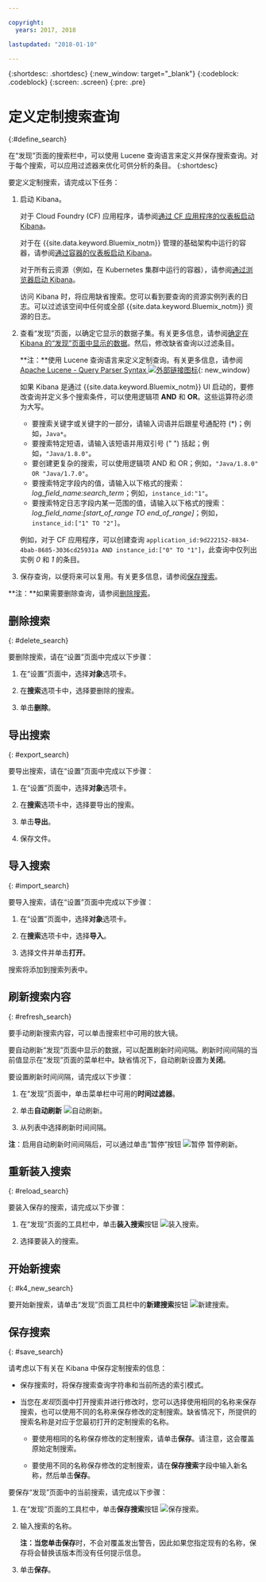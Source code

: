 ```yaml
---

copyright:
  years: 2017, 2018

lastupdated: "2018-01-10"

---
```




{:shortdesc: .shortdesc}
{:new_window: target="_blank"}
{:codeblock: .codeblock}
{:screen: .screen}
{:pre: .pre}

# 定义定制搜索查询
{:#define_search}

在“发现”页面的搜索栏中，可以使用 Lucene 查询语言来定义并保存搜索查询。对于每个搜索，可以应用过滤器来优化可供分析的条目。
{:shortdesc}

要定义定制搜索，请完成以下任务：

1. 启动 Kibana。

    对于 Cloud Foundry (CF) 应用程序，请参阅[通过 CF 应用程序的仪表板启动 Kibana](/docs/services/CloudLogAnalysis/kibana/launch.html#launch_Kibana_from_cf_app)。

	对于在 {{site.data.keyword.Bluemix_notm}} 管理的基础架构中运行的容器，请参阅[通过容器的仪表板启动 Kibana](/docs/services/CloudLogAnalysis/kibana/launch.html#launch_Kibana_for_containers)。
    
    对于所有云资源（例如，在 Kubernetes 集群中运行的容器），请参阅[通过浏览器启动 Kibana](/docs/services/CloudLogAnalysis/kibana/launch.html#launch_Kibana_from_browser)。 
	
	访问 Kibana 时，将应用缺省搜索。您可以看到要查询的资源实例列表的日志。可以过滤该空间中任何或全部 {{site.data.keyword.Bluemix_notm}} 资源的日志。

2. 查看“发现”页面，以确定它显示的数据子集。有关更多信息，请参阅[确定在 Kibana 的“发现”页面中显示的数据](/docs/services/CloudLogAnalysis/kibana/analize_logs_interactively.html#identify_data)。然后，修改缺省查询以过滤条目。

    **注：**使用 Lucene 查询语言来定义定制查询。有关更多信息，请参阅 [Apache Lucene - Query Parser Syntax ![外部链接图标](../../../icons/launch-glyph.svg "外部链接图标")](https://lucene.apache.org/core/2_9_4/queryparsersyntax.html){: new_window}
    
    如果 Kibana 是通过 {{site.data.keyword.Bluemix_notm}} UI 启动的，要修改查询并定义多个搜索条件，可以使用逻辑项 **AND** 和 **OR**。这些运算符必须为大写。    
    
    * 要搜索关键字或关键字的一部分，请输入词语并后跟星号通配符 (*)；例如，`Java*`。 
    * 要搜索特定短语，请输入该短语并用双引号 (" ") 括起；例如，`"Java/1.8.0"`。
    * 要创建更复杂的搜索，可以使用逻辑项 AND 和 OR；例如，`"Java/1.8.0" OR "Java/1.7.0"`。
    * 要搜索特定字段内的值，请输入以下格式的搜索：*log_field_name:search_term*；例如，`instance_id:"1"`。
    * 要搜索特定日志字段内某一范围的值，请输入以下格式的搜索：*log_field_name:[start_of_range TO end_of_range]*；例如，`instance_id:["1" TO "2"]`。

     例如，对于 CF 应用程序，可以创建查询 `application_id:9d222152-8834-4bab-8685-3036cd25931a AND instance_id:["0" TO "1"]`，此查询中仅列出实例 *0* 和 *1* 的条目。 

3. 保存查询，以便将来可以复用。有关更多信息，请参阅[保存搜索](/docs/services/CloudLogAnalysis/kibana/define_search.html#save_search)。 

**注：**如果需要删除查询，请参阅[删除搜索](/docs/services/CloudLogAnalysis/kibana/define_search.html#delete_search)。



## 删除搜索
{: #delete_search}

要删除搜索，请在“设置”页面中完成以下步骤：

1. 在“设置”页面中，选择**对象**选项卡。

2. 在**搜索**选项卡中，选择要删除的搜索。

3. 单击**删除**。


## 导出搜索
{: #export_search}

要导出搜索，请在“设置”页面中完成以下步骤：

1. 在“设置”页面中，选择**对象**选项卡。

2. 在**搜索**选项卡中，选择要导出的搜索。

3. 单击**导出**。

4. 保存文件。

 
## 导入搜索
{: #import_search}

要导入搜索，请在“设置”页面中完成以下步骤：

1. 在“设置”页面中，选择**对象**选项卡。

2. 在**搜索**选项卡中，选择**导入**。

3. 选择文件并单击**打开**。

搜索将添加到搜索列表中。

## 刷新搜索内容
{: #refresh_search}

要手动刷新搜索内容，可以单击搜索栏中可用的放大镜。 

要自动刷新“发现”页面中显示的数据，可以配置刷新时间间隔。刷新时间间隔的当前值显示在“发现”页面的菜单栏中。缺省情况下，自动刷新设置为**关闭**。

要设置刷新时间间隔，请完成以下步骤：

1. 在“发现”页面中，单击菜单栏中可用的**时间过滤器**。

2. 单击**自动刷新** ![自动刷新](images/auto_refresh_icon.jpg "自动刷新")。

3. 从列表中选择刷新时间间隔。 

**注**：启用自动刷新时间间隔后，可以通过单击“暂停”按钮 ![暂停](images/auto_refresh_pause_icon.jpg "暂停") 暂停刷新。


## 重新装入搜索
{: #reload_search}

要装入保存的搜索，请完成以下步骤：

1. 在“发现”页面的工具栏中，单击**装入搜索**按钮 ![装入搜索](images/load_icon.jpg "装入搜索")。

2. 选择要装入的搜索。 

## 开始新搜索
{: #k4_new_search}

要开始新搜索，请单击“发现”页面工具栏中的**新建搜索**按钮 ![新建搜索](images/new_search_icon.jpg "新建搜索")。

## 保存搜索 
{: #save_search}

请考虑以下有关在 Kibana 中保存定制搜索的信息：

* 保存搜索时，将保存搜索查询字符串和当前所选的索引模式。
* 当您在*发现*页面中打开搜索并进行修改时，您可以选择使用相同的名称来保存搜索，也可以使用不同的名称来保存修改的定制搜索。缺省情况下，所提供的搜索名称是对应于您最初打开的定制搜索的名称。

    * 要使用相同的名称保存修改的定制搜索，请单击**保存**。请注意，这会覆盖原始定制搜索。 
	
	* 要使用不同的名称保存修改的定制搜索，请在**保存搜索**字段中输入新名称，然后单击**保存**。 


要保存“发现”页面中的当前搜索，请完成以下步骤：

1. 在“发现”页面的工具栏中，单击**保存搜索**按钮 ![保存搜索](images/save_search_icon.jpg "保存搜索")。

2. 输入搜索的名称。

    **注：**当您单击**保存**时，不会对覆盖发出警告，因此如果您指定现有的名称，保存将会替换该版本而没有任何提示信息。

3. 单击**保存**。 
